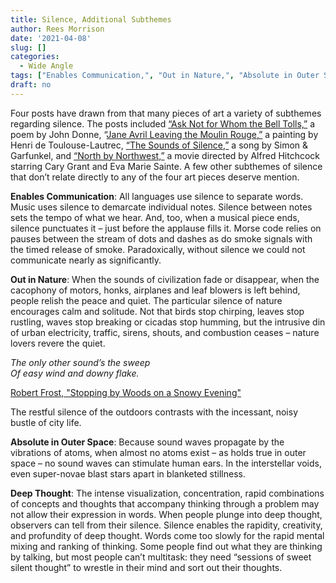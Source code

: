 ```yaml
---
title: Silence, Additional Subthemes
author: Rees Morrison
date: '2021-04-08'
slug: []
categories:
  - Wide Angle
tags: ["Enables Communication,", "Out in Nature,", "Absolute in Outer Space,", "Deep Thought",]
draft: no
---
```


Four posts have drawn from that many pieces of art a variety of subthemes regarding silence.  The posts included [“Ask Not for Whom the Bell Tolls,”](https://themesfromart.com/post/2021-04-08-silencedonne/silencedonne/) a poem by John Donne, “[Jane Avril Leaving the Moulin Rouge,”](https://themesfromart.com/post/silenceavril/) a painting by Henri de Toulouse-Lautrec, [“The Sounds of Silence,”](https://themesfromart.com/post/2021-04-08-silencesounds/silencesounds/) a song by Simon & Garfunkel, and [“North by Northwest,”](https://themesfromart.com/post/silencenorthwest/) a movie directed by Alfred Hitchcock starring Cary Grant and Eva Marie Sainte.  A few other subthemes of silence that don’t relate directly to any of the four art pieces deserve mention.

**Enables Communication**:   All languages use silence to separate words.   Music uses silence to demarcate individual notes.  Silence between notes sets the tempo of what we hear.   And, too, when a musical piece ends, silence punctuates it – just before the applause fills it.  Morse code relies on pauses between the stream of dots and dashes as do smoke signals with the timed release of smoke.  Paradoxically, without silence we could not communicate nearly as significantly.

**Out in Nature**:  When the sounds of civilization fade or disappear, when the cacophony of motors, honks, airplanes and leaf blowers is left behind, people relish the peace and quiet.   The particular silence of nature encourages calm and solitude.  Not that birds stop chirping, leaves stop rustling, waves stop breaking or cicadas stop humming, but the intrusive din of urban electricity, traffic, sirens, shouts, and combustion ceases – nature lovers revere the quiet.   

*The only other sound’s the sweep*    
*Of easy wind and downy flake.*  

[Robert Frost, "Stopping by Woods on a Snowy Evening"](https://themesfromart.com/post/2021-02-26-worksnowy/worksnowy/) 

The restful silence of the outdoors contrasts with the incessant, noisy bustle of city life. 

**Absolute in Outer Space**:  Because sound waves propagate by the vibrations of atoms, when almost no atoms exist – as holds true in outer space – no sound waves can stimulate human ears.  In the interstellar voids, even super-novae blast stars apart in blanketed stillness.

**Deep Thought**:  The intense visualization, concentration, rapid combinations of concepts and thoughts that accompany thinking through a problem may not allow their expression in words. When people plunge into deep thought, observers can tell from their silence.   Silence enables the rapidity, creativity, and profundity of deep thought.  Words come too slowly for the rapid mental mixing and ranking of thinking.  Some people find out what they are thinking by talking, but most people can’t multitask:  they need “sessions of sweet silent thought” to wrestle in their mind and sort out their thoughts. 

